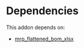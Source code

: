 # Dependencies

This addon depends on:

- [mrp_flattened_bom_xlsx](../../../../odoo-bringout-oca-manufacture-reporting-mrp_flattened_bom_xlsx)
